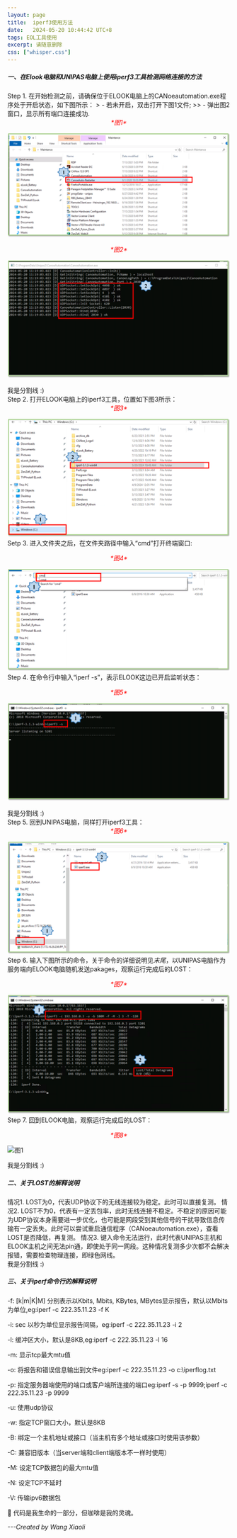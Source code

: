 ```yaml
---
layout: page
title:  iperf3使用方法
date:   2024-05-20 10:44:42 UTC+8
tags: EOL工具使用
excerpt: 请随意删除
css: ["whisper.css"]
---
```


<h5 class="title1">一、在Elook电脑和UNIPAS电脑上使用iperf3工具检测网络连接的方法</h5>
<!-- ============分割线分割线111=========== -->
Step 1.  在开始检测之前，请确保位于ELOOK电脑上的CANoeautomation.exe程序处于开启状态，如下图所示：
> - 若未开启，双击打开下图1文件;
>> - 弹出图2窗口，显示所有端口连接成功.


<style>
    .centered-italic {
        text-align: center;
        font-style: italic;
    }
</style>
<div class="centered-italic"><span style="color:red">
    *图1*
</div></span>

![图1](.\\iperf3\\iperf_0.png "相对路径演示,下一级目录")

<!--...会写相对路径就行 -->
<style>
    .centered-italic {
        text-align: center;
        font-style: italic;
    }
</style>
<div class="centered-italic"><span style="color:red">
    *图2*
</div></span>

![图1](.\\iperf3\\iperf_01.png "相对路径演示,下一级目录")
<div class="divider">我是分割线 :)</div>
<!-- ============分割线分割线=========== -->
Step 2.  打开ELOOK电脑上的iperf3工具，位置如下图3所示：
<!--...会写相对路径就行 -->
<style>
    .centered-italic {
        text-align: center;
        font-style: italic;
    }
</style>
<div class="centered-italic"><span style="color:red">
    *图3*
</div></span>

![图1](.\\iperf3\\iperf_1.png "相对路径演示,下一级目录")
Setp 3. 进入文件夹之后，在文件夹路径中输入“cmd”打开终端窗口:
<style>
    .centered-italic {
        text-align: center;
        font-style: italic;
    }
</style>
<div class="centered-italic"><span style="color:red">
    *图4*
</div></span>

![图1](.\\iperf3\\iperf_2.png "相对路径演示,下一级目录")
Step 4. 在命令行中输入“iperf -s”，表示ELOOK这边已开启监听状态：
<style>
    .centered-italic {
        text-align: center;
        font-style: italic;
    }
</style>
<div class="centered-italic"><span style="color:red">
    *图5*
</div></span>

![图1](.\\iperf3\\iperf_3.png "相对路径演示,下一级目录")
<div class="divider">我是分割线 :)</div>
<!-- ============分割线分割线=========== -->
Step 5. 回到UNIPAS电脑，同样打开iperf3工具：
<style>
    .centered-italic {
        text-align: center;
        font-style: italic;
    }
</style>
<div class="centered-italic"><span style="color:red">
    *图6*
</div></span>

![图1](.\\iperf3\\iperf_4.png "相对路径演示,下一级目录")
Step 6. 输入下图所示的命令，关于命令的详细说明见*末尾*，以UNIPAS电脑作为服务端向ELOOK电脑随机发送pakages，观察运行完成后的LOST：
<style>
    .centered-italic {
        text-align: center;
        font-style: italic;
    }
</style>
<div class="centered-italic"><span style="color:red">
    *图7*
</div></span>

![图1](.\\iperf3\\iperf_5.png "相对路径演示,下一级目录")
Step 7. 回到ELOOK电脑，观察运行完成后的LOST：
<style>
    .centered-italic {
        text-align: center;
        font-style: italic;
    }
</style>
<div class="centered-italic"><span style="color:red">
    *图8*
</div></span>

![图1](.\\iperf3\\iperf_6.png "相对路径演示,下一级目录")

<div class="divider">我是分割线 :)</div>
<!-- ============分割线分割线=========== -->
<h5 class="title1">二、关于LOST的解释说明</h5>
<!-- ============分割线分割线111=========== -->
情况1. LOST为0，代表UDP协议下的无线连接较为稳定。此时可以直接复测。
情况2. LOST不为0，代表有一定丢包率，此时无线连接不稳定。不稳定的原因可能为UDP协议本身需要进一步优化，也可能是网段受到其他信号的干扰导致信息传输有一定丢失。此时可以尝试重启通信程序（CANoeautomation.exe），查看LOST是否降低，再复测。
情况3. 键入命令无法运行，此时代表UNIPAS主机和ELOOK主机之间无法pin通，即使处于同一网段。这种情况复测多少次都不会解决报错，需要检查物理连接，即绿色网线。

<div class="divider">我是分割线 :)</div>
<!-- ============分割线分割线=========== -->
<h5 class="title1">三、关于iperf命令行的解释说明</h5>
<p>-f: [k|m|K|M] 分别表示以Kbits, Mbits, KBytes, MBytes显示报告，默认以Mbits为单位,eg:iperf -c 222.35.11.23 -f K</p>
<p>-i: sec 以秒为单位显示报告间隔，eg:iperf -c 222.35.11.23 -i 2</p>
<p>-l: 缓冲区大小，默认是8KB,eg:iperf -c 222.35.11.23 -l 16</p>
<p>-m: 显示tcp最大mtu值</p>
<p>-o: 将报告和错误信息输出到文件eg:iperf -c 222.35.11.23 -o c:\iperflog.txt</p>
<p>-p: 指定服务器端使用的端口或客户端所连接的端口eg:iperf -s -p 9999;iperf -c 222.35.11.23 -p 9999</p>
<p>-u: 使用udp协议</p>
<p>-w: 指定TCP窗口大小，默认是8KB</p>
<p>-B: 绑定一个主机地址或接口（当主机有多个地址或接口时使用该参数）</p>
<p>-C: 兼容旧版本（当server端和client端版本不一样时使用）</p>
<p>-M: 设定TCP数据包的最大mtu值</p>
<p>-N: 设定TCP不延时</p>
<p>-V: 传输ipv6数据包</p>

<div class="divider"></div>

<p class="s-footer">🍍</a> 代码是我生命的一部分，但咖啡是我的灵魂。</p>

*---Created by Wang Xiaoli*
<!-- <p>请随意删除。 feel free to delete this page. add by wangxiaoli</p> -->
